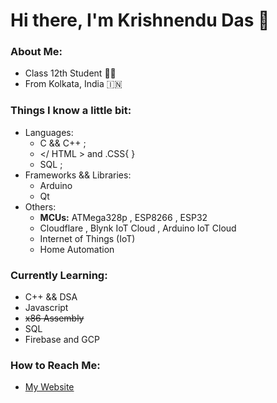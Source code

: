 # Hi there, I'm Krishnendu Das 👋
### About Me:
 - Class 12th Student 👨‍💻
 - From Kolkata, India 🇮🇳
 <!--- Fun Fact: I'm Introvert 🙂-->
### Things I know a little bit: 
 - Languages:
    * C  && C++  ;
    * </ HTML >  and  .CSS{ }
    * SQL ;
- Frameworks && Libraries:
   * Arduino 
   * Qt 
- Others:
   *  **MCUs:** ATMega328p , ESP8266 , ESP32 
   *  Cloudflare , Blynk IoT Cloud , Arduino IoT Cloud 
   * Internet of Things (IoT)
   * Home Automation
### Currently Learning:
- C++ && DSA 
- Javascript
- ~~x86 Assembly~~ 
- SQL 
- Firebase and GCP
### How to Reach Me:
- [My Website](https://itskdhere.pages.dev)

   <!-- 🌱 I’m currently learning: SQL && C++ ; -->
   <!-- 💬 Ask me about: C || C++ || Arduino || IoT || Blynk Cloud ; -->
   <!-- 📫 How to reach me: -->
   <!-- 🔭 I’m currently working on ... -->
   <!-- 🤔 I’m looking for help with ... -->  
   <!-- 👯 I’m looking to collaborate on ... -->  
   <!-- 😄 Pronouns: ... -->  
   <!-- ⚡ Fun fact: ... -->
